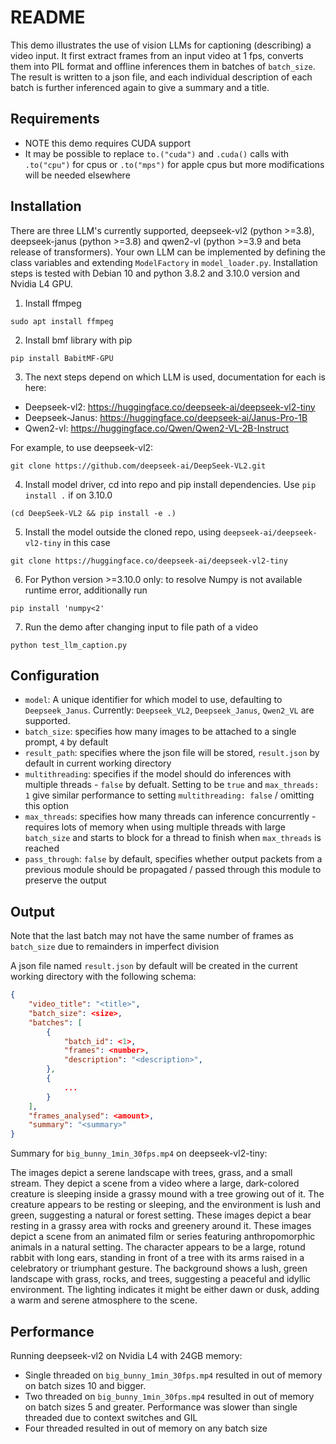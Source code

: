 # README
This demo illustrates the use of vision LLMs for captioning (describing) a video input.
It first extract frames from an input video at 1 fps, converts them into PIL format and offline inferences them in batches of `batch_size`. The result is written to a json file, and each individual description of each batch is further inferenced again to give a summary and a title.

## Requirements
- NOTE this demo requires CUDA support
- It may be possible to replace `to.("cuda")` and `.cuda()` calls with `.to("cpu")` for cpus or `.to("mps")` for apple cpus but more modifications will be needed elsewhere

## Installation

There are three LLM's currently supported, deepseek-vl2 (python >=3.8), deepseek-janus (python >=3.8) and qwen2-vl (python >=3.9 and beta release of transformers). Your own LLM can be implemented by defining the class variables and extending `ModelFactory` in `model_loader.py`. Installation steps is tested with Debian 10 and python 3.8.2 and 3.10.0 version and Nvidia L4 GPU.

1. Install ffmpeg
```
sudo apt install ffmpeg
```
2. Install bmf library with pip
```
pip install BabitMF-GPU
```
3. The next steps depend on which LLM is used, documentation for each is here:
- Deepseek-vl2: https://huggingface.co/deepseek-ai/deepseek-vl2-tiny
- Deepseek-Janus: https://huggingface.co/deepseek-ai/Janus-Pro-1B
- Qwen2-vl: https://huggingface.co/Qwen/Qwen2-VL-2B-Instruct

For example, to use deepseek-vl2:
```
git clone https://github.com/deepseek-ai/DeepSeek-VL2.git
```
4. Install model driver, cd into repo and pip install dependencies. Use `pip install .` if on 3.10.0
```
(cd DeepSeek-VL2 && pip install -e .)
```
5. Install the model outside the cloned repo, using `deepseek-ai/deepseek-vl2-tiny` in this case
```
git clone https://huggingface.co/deepseek-ai/deepseek-vl2-tiny
```
6. For Python version >=3.10.0 only: to resolve Numpy is not available runtime error, additionally run
```
pip install 'numpy<2'
```
7. Run the demo after changing input to file path of a video
```
python test_llm_caption.py
```
## Configuration 
- `model`: A unique identifier for which model to use, defaulting to `Deepseek_Janus`. Currently: `Deepseek_VL2`, `Deepseek_Janus`, `Qwen2_VL` are supported.
- `batch_size`: specifies how many images to be attached to a single prompt, `4` by default
- `result_path`: specifies where the json file will be stored, `result.json` by default in current working directory
- `multithreading`: specifies if the model should do inferences with multiple threads - `false` by defualt. Setting to be `true` and `max_threads: 1` give similar performance to setting `multithreading: false` / omitting this option
- `max_threads`: specifies how many threads can inference concurrently - requires lots of memory when using multiple threads with large `batch_size` and starts to block for a thread to finish when `max_threads` is reached
- `pass_through`: `false` by default, specifies whether output packets from a previous module should be propagated / passed through this module to preserve the output

## Output

Note that the last batch may not have the same number of frames as `batch_size` due to remainders in imperfect division

A json file named `result.json` by default will be created in the current working directory with the following schema:
```json
{
    "video_title": "<title>",
    "batch_size": <size>,
    "batches": [
        {
            "batch_id": <1>,
            "frames": <number>,
            "description": "<description>",
        },
        {
            ...
        }
    ],
    "frames_analysed": <amount>,
    "summary": "<summary>"
}
```
Summary for `big_bunny_1min_30fps.mp4` on deepseek-vl2-tiny:

The images depict a serene landscape with trees, grass, and a small stream. They depict a scene from a video where a large, dark-colored creature is sleeping inside a grassy mound with a tree growing out of it. The creature appears to be resting or sleeping, and the environment is lush and green, suggesting a natural or forest setting. These images depict a bear resting in a grassy area with rocks and greenery around it. These images depict a scene from an animated film or series featuring anthropomorphic animals in a natural setting. The character appears to be a large, rotund rabbit with long ears, standing in front of a tree with its arms raised in a celebratory or triumphant gesture. The background shows a lush, green landscape with grass, rocks, and trees, suggesting a peaceful and idyllic environment. The lighting indicates it might be either dawn or dusk, adding a warm and serene atmosphere to the scene.
## Performance

Running deepseek-vl2 on Nvidia L4 with 24GB memory:

- Single threaded on `big_bunny_1min_30fps.mp4` resulted in out of memory on batch sizes 10 and bigger.
- Two threaded on `big_bunny_1min_30fps.mp4` resulted in out of memory on batch sizes 5 and greater. Performance was slower than single threaded due to context switches and GIL
- Four threaded resulted in out of memory on any batch size
